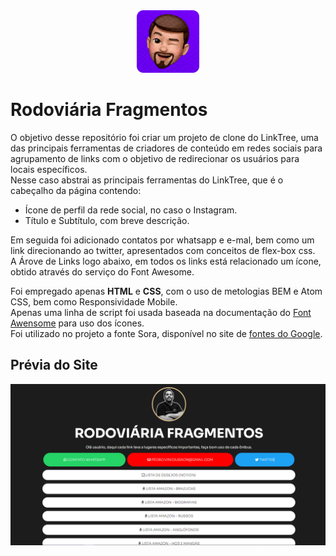<center><img alt="Icon" src="./assets/img/icon_pedrofelixg.png" width="100px"></center>

# **Rodoviária Fragmentos**

O objetivo desse repositório foi criar um projeto de clone do LinkTree, uma das principais ferramentas de criadores de conteúdo em redes sociais para agrupamento de links com o objetivo de redirecionar os usuários para locais específicos. <br>
Nesse caso abstrai as principais ferramentas do LinkTree, que é o cabeçalho da página contendo:<br>
- Ícone de perfil da rede social, no caso o Instagram.
- Título e Subtítulo, com breve descrição.

Em seguida foi adicionado contatos por whatsapp e e-mal, bem como um link direcionando ao twitter, apresentados com conceitos de flex-box css.<br>
A Árove de Links logo abaixo, em todos os links está relacionado um ícone, obtido através do serviço do Font Awesome.

Foi empregado apenas **HTML** e **CSS**, com o uso de metologias BEM e Atom CSS, bem como Responsividade Mobile.<br>
Apenas uma linha de script foi usada baseada na documentação do [Font Awensome](https://fontawesome.com/) para uso dos ícones.<br>
Foi utilizado no projeto a fonte Sora, disponível no site de [fontes do Google](https://fonts.google.com/specimen/Sora?query=Sora).

## **Prévia do Site**
![prévia do site](/assets/img/site_preview.png)